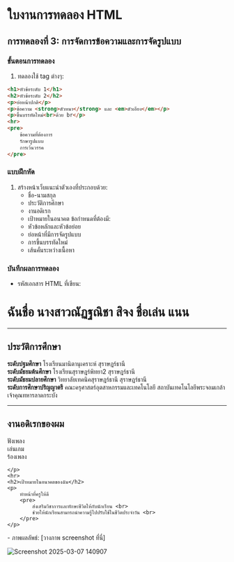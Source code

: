 # ใบงานการทดลอง HTML
 
## การทดลองที่ 3: การจัดการข้อความและการจัดรูปแบบ
### ขั้นตอนการทดลอง
1. ทดลองใช้ tag ต่างๆ:
```html
<h1>หัวข้อระดับ 1</h1>
<h2>หัวข้อระดับ 2</h2>
<p>ย่อหน้าปกติ</p>
<p>ข้อความ <strong>ตัวหนา</strong> และ <em>ตัวเอียง</em></p>
<p>ขึ้นบรรทัดใหม่<br>ด้วย br</p>
<hr>
<pre>
    ข้อความที่ต้องการ
    รักษารูปแบบ
    การเว้นวรรค
</pre>
```

### แบบฝึกหัด
1. สร้างหน้าเว็บแนะนำตัวเองที่ประกอบด้วย:
   - ชื่อ-นามสกุล
   - ประวัติการศึกษา
   - งานอดิเรก
   - เป้าหมายในอนาคต
 ข้อกำหนดที่ต้องมี:
   - หัวข้อหลักและหัวข้อย่อย
   - ย่อหน้าที่มีการจัดรูปแบบ
   - การขึ้นบรรทัดใหม่
   - เส้นคั่นระหว่างเนื้อหา
### บันทึกผลการทดลอง
- รหัสเอกสาร HTML ที่เขียน:
<!DOCTYPE html>
<html lang="en">
<head>
    <meta charset="UTF-8">
    <meta name="viewport" content="width=device-width, initial-scale=1.0">
    <title>Hello</title>
</head>
<body>
    <h1>ฉันชื่อ นางสาวณัฏฐณิชา สิจง ชื่อเล่น แนน </h1>
    <hr>
    <h2>ประวัติการศึกษา</h2>
    <p>
        <strong>ระดับปฐมศึกษา</strong> 
        โรงเรียนมานิตานุเคราะห์ สุราษฎร์ธานี
        <br>
        <strong>ระดับมัธยมต้นศึกษา</strong> 
        โรงเรียนสุราษฎร์พิทยา2 สุราษฎร์ธานี
        <br>
        <strong>ระดับมัธยมปลายศึกษา</strong> 
        วิทยาลัยเทคนิคสุราษฎร์ธานี สุราษฎร์ธานี
        <br>
        <strong>ระดับการศึกษาปริญญาตรี</strong> 
        คณะครุศาสตร์อุตสาหกรรมและเทคโนโลยี สถาบันเทคโนโลยีพระจอมเกล้าเจ้าคุณทหารลาดกระบัง
    </p>
    <hr>
    <h2>งานอดิเรกของผม</h2>
    <p>
        ฟังเพลง <br>
        เล่นเกม <br>
        ร้องเพลง <br>
        
    </p>
    <hr>
    <h2>เป้าหมายในอนาคตของฉัน</h2>
    <p>
        ทำหน้าที่ครูให้ดี
        <pre>
            ส่งเสริมวิชาการและทักษะชีวิตให้กับนักเรียน <br>
            ช่วยให้นักเรียนสามารถนำความรู้ไปปรับใช้ในชีวิตประจำวัน <br>
        </pre>
    </p>

</body>
</html>
- ภาพผลลัพธ์:
[วางภาพ screenshot ที่นี่]

![Screenshot 2025-03-07 140907](https://github.com/user-attachments/assets/f8f1b635-fde8-4188-9895-32e96c820735)

